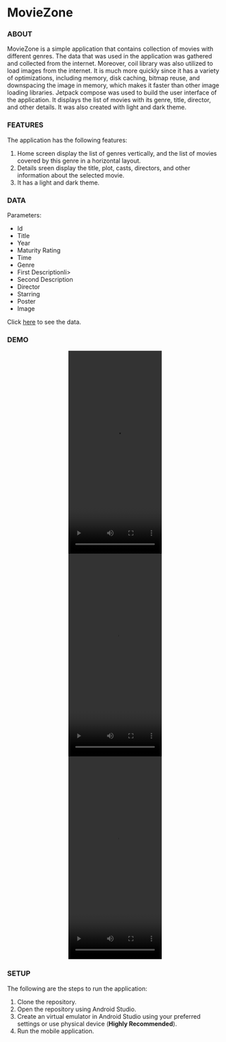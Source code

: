 <h1> MovieZone </h1>

<h3>ABOUT</h3>
<p>MovieZone is a simple application that contains collection of movies with different genres. The data that was used in the application was gathered 
  and collected from the internet. Moreover, coil library was also utilized to load images from the internet. It is much more quickly since it has a 
  variety of optimizations, including memory, disk caching, bitmap reuse, and downspacing the image in memory, which makes it faster than other 
  image loading libraries. Jetpack compose was used to build the user interface of the application. It displays the list of movies with its genre, title,
  director, and other details. It was also created with light and dark theme.</p>

<h3>FEATURES</h3>
<p>The application has the following features: </p>
<ol type="1">
  <li>Home screen display the list of genres vertically, and the list of movies covered by this genre in a horizontal layout.</li>
  <li>Details sreen display the title, plot, casts, directors, and other information about the selected movie.</li>
  <li>It has a light and dark theme.</li>
</ol>

<h3>DATA</h3>
<p>Parameters:</p>
<ul>
  <li>Id</li>
  <li>Title</li>
  <li>Year</li>
  <li>Maturity Rating</li>
  <li>Time</li>
  <li>Genre</li>
  <li>First Descriptionli>
  <li>Second Description</li>
  <li>Director</li>
  <li>Starring</li>
  <li>Poster</li>
  <li>Image</li>
</ul>
<p>Click <a href="https://github.com/JohnAeris/Movie-Zone-App/blob/main/app/src/main/java/com/example/moviezone/model/MovieData.kt">here</a> to see the data.</p>


<h3>DEMO</h3>
<div align="center">
  <video src="https://user-images.githubusercontent.com/89960171/202627792-9901e861-831d-450b-81f6-6d2db27193b6.mp4" width=218 height=473> 
</div>
  
<div align="center">
  <video src="https://user-images.githubusercontent.com/89960171/202627876-85300708-c06a-4bee-9877-e8556941dfdd.mp4" width=218 height=473> 
</div>
  
<div align="center">
  <video src="https://user-images.githubusercontent.com/89960171/202627905-2cef7b27-c98a-4682-9a93-9e58d4a3afd0.mp4" width=218 height=473>
</div>
  
<h3>SETUP</h3>
<p>The following are the steps to run the application:</p>
<ol type="1">
  <li>Clone the repository.</li>
  <li>Open the repository using Android Studio.</li>
  <li>Create an virtual emulator in Android Studio using your preferred settings or use physical device (<b>Highly Recommended</b>).</li>
  <li>Run the mobile application. </li>
</ol>
